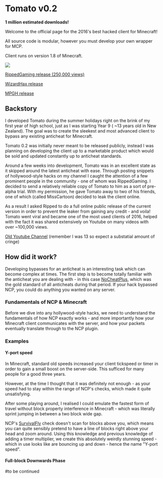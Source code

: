 # Tomato v0.2
**1 million estimated downloads!**

Welcome to the official page for the 2016's best hacked client for Minecraft! 

All source code is modular, however you must develop your own wrapper for MCP.

Client runs on version 1.8 of Minecraft.

![](https://i.imgur.com/WPJDo3Lg.jpg)

[RippedGaming release (250,000 views)](https://www.youtube.com/watch?v=hOODKCNqqEM)

[WizardHax release](https://www.wizardhax.com/2017/06/23/minecraft-tomato-client-1-8-x-hacked-client-download/)

[MPGH release](https://www.mpgh.net/forum/showthread.php?t=1102696)

## Backstory
I developed Tomato during the summer holidays right on the brink of my first year of high school, just as I was starting Year 9 ( ~13 years old in New Zealand). The goal was to create the sleekest and most advanced client to bypass any existing anticheat for Minecraft. 

Tomato 0.2 was initially never meant to be released publicly, instead I was planning on developing the client up to a marketable product which would be sold and updated constantly up to anticheat standards.

Around a few weeks into development, Tomato was in an excellent state as it skipped around the latest anticheat with ease. Through posting snippets of hollywood-style hacks on my channel I caught the attention of a few prominent people in the community - one of whom was RippedGaming. I decided to send a relatively reliable copy of Tomato to him as a sort of pre-alpha trial. With my permission, he gave Tomato away to two of his friends, one of which (called MissCartoon) decided to leak the client online.

As a result I asked Ripped to do a full online public release of the current version in order to prevent the leaker from gaining any credit - and voila! Tomato went viral and became one of the most used clients of 2016, helped with the fact it was shared extensively on Youtube on many videos with over ~100,000 views.

[Old Youtube Channel](https://www.youtube.com/channel/UC2Hb-pF_xXbh-pH97E2erJA) (remember I was 13 so expect a substatial amount of cringe)
## How did it work?

Developing bypasses for an anticheat is an interesting task which can become complex at times. The first step is to become totally familiar with the anticheat you are dealing with - in this case [NoCheatPlus](https://github.com/NoCheatPlus/NoCheatPlus), which was the gold standard of all anticheats during that period. If your hack bypassed NCP, you could do anything you wanted on any server. 

###  Fundamentals of NCP & Minecraft
Before we dive into any hollywood-style hacks, we need to understand the fundamentals of how NCP exactly works - and more importantly how your Minecraft client communicates with the server, and how your packets eventually translate through to the NCP plugin.


### Examples
#### Y-port speed

In Minecraft, standard old speeds increased your client tickspeed or timer in order to gain a small boost on the server-side. This sufficed for many people for a good three years.

However, at the time I thought that it was definitely not enough - as your speed had to stay within the range of NCP's checks, which made it quite unsatisfying. 

After some playing around, I realised I could emulate the fastest form of travel without block property interference in Minecraft - which was literally sprint jumping in between a two block wide gap. 

NCP's [SurvivalFly](https://github.com/NoCheatPlus/Docs/wiki/%5BMoving%5D-Survivalfly) check doesn't scan for blocks above you, which means you can quite sensibly pretend to have a line of blocks right above your head and zoom around. Using this knowledge and previous knowledge of adding a timer multiplier, we create this absolutely weirdly stunning speed - which in use looks like are bouncing up and down - hence the name "Y-port speed".

#### Full-block Downwards Phase

#to be continued


